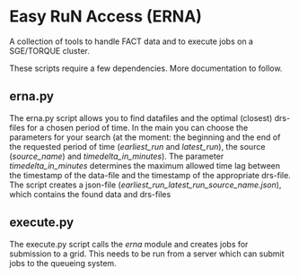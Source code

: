 # Easy RuN Access (ERNA)
A collection of tools to handle FACT data and to execute jobs on a SGE/TORQUE cluster.

These scripts require a few dependencies. More documentation to follow.

## erna.py
The erna.py script allows you to find datafiles and the optimal (closest) drs-files for a chosen period of time.
In the main you can choose the parameters for your search (at the moment: the beginning and the end of the requested period of time (*earliest_run* and *latest_run*), the source (*source_name*) and *timedelta_in_minutes*).
The parameter *timedelta_in_minutes* determines the maximum allowed time lag between the timestamp of the data-file and the timestamp of the appropriate drs-file.
The script creates a json-file (*earliest_run_latest_run_source_name.json*), which contains the found data and drs-files


## execute.py

The execute.py script calls the *erna* module and creates jobs for submission to a grid. This needs to be run from a server which can submit jobs to the queueing system.
